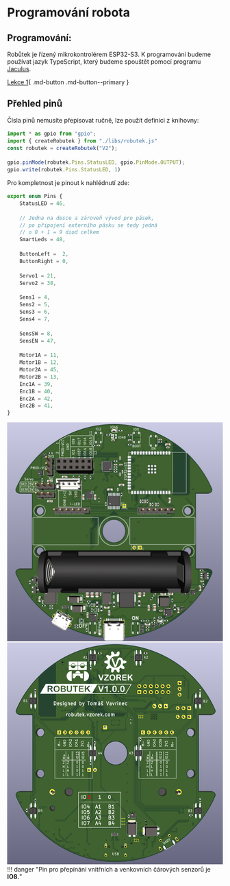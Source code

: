 # Programování robota


## Programování:
Robůtek je řízený mikrokontrolérem ESP32-S3. K programování budeme používat jazyk TypeScript, který budeme spouštět pomocí programu [Jaculus](https://jaculus.org/).

[Lekce 1](lekce1/){ .md-button .md-button--primary }

## Přehled pinů
Čísla pinů nemusíte přepisovat ručně, lze použít definici z knihovny:

```typescript
import * as gpio from "gpio";
import { createRobutek } from "./libs/robutek.js"
const robutek = createRobutek("V2");

gpio.pinMode(robutek.Pins.StatusLED, gpio.PinMode.OUTPUT);
gpio.write(robutek.Pins.StatusLED, 1)
```

Pro kompletnost je pinout k nahlédnutí zde:

```typescript
export enum Pins {
    StatusLED = 46,

    // Jedna na desce a zároveň vývod pro pásek,
    // po připojení externího pásku se tedy jedná
    // o 8 + 1 = 9 diod celkem
    SmartLeds = 48,

    ButtonLeft =  2,
    ButtonRight = 0,

    Servo1 = 21,
    Servo2 = 38,

    Sens1 = 4,
    Sens2 = 5,
    Sens3 = 6,
    Sens4 = 7,

    SensSW = 8,
    SensEN = 47,

    Motor1A = 11,
    Motor1B = 12,
    Motor2A = 45,
    Motor2B = 13,
    Enc1A = 39,
    Enc1B = 40,
    Enc2A = 42,
    Enc2B = 41,
}
```

![Predni strana robota](assets/front.png)
![Zadni strana robota](assets/back.png)
!!! danger "Pin pro přepínání vnitřních a venkovních čárových senzorů je <b>IO8.</b>"
